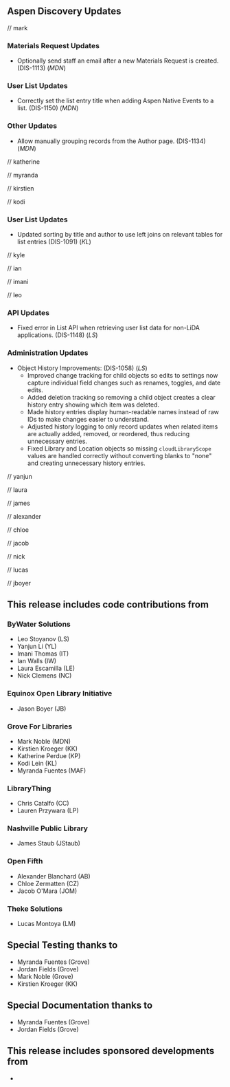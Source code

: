 ## Aspen Discovery Updates

// mark
### Materials Request Updates
- Optionally send staff an email after a new Materials Request is created. (DIS-1113) (*MDN*)

### User List Updates
- Correctly set the list entry title when adding Aspen Native Events to a list. (DIS-1150) (*MDN*)

### Other Updates
- Allow manually grouping records from the Author page. (DIS-1134) (*MDN*)

// katherine

// myranda

// kirstien

// kodi
### User List Updates
- Updated sorting by title and author to use left joins on relevant tables for list entries (DIS-1091) (*KL*)

// kyle

// ian

// imani

// leo
### API Updates
- Fixed error in List API when retrieving user list data for non-LiDA applications. (DIS-1148) (*LS*)

### Administration Updates
- Object History Improvements: (DIS-1058) (*LS*)
  - Improved change tracking for child objects so edits to settings now capture individual field changes such as renames, toggles, and date edits.
  - Added deletion tracking so removing a child object creates a clear history entry showing which item was deleted.
  - Made history entries display human-readable names instead of raw IDs to make changes easier to understand.
  - Adjusted history logging to only record updates when related items are actually added, removed, or reordered, thus reducing unnecessary entries.
  - Fixed Library and Location objects so missing `cloudLibraryScope` values are handled correctly without converting blanks to "none" and creating unnecessary history entries.

// yanjun

// laura

// james

// alexander

// chloe

// jacob

// nick

// lucas

// jboyer


## This release includes code contributions from
### ByWater Solutions
- Leo Stoyanov (LS)
- Yanjun Li (YL)
- Imani Thomas (IT)
- Ian Walls (IW)
- Laura Escamilla (LE)
- Nick Clemens (NC)

### Equinox Open Library Initiative
- Jason Boyer (JB)

### Grove For Libraries
- Mark Noble (MDN)
- Kirstien Kroeger (KK)
- Katherine Perdue (KP)
- Kodi Lein (KL)
- Myranda Fuentes (MAF)

### LibraryThing
- Chris Catalfo (CC)
- Lauren Przywara (LP)

### Nashville Public Library
- James Staub (JStaub)

### Open Fifth
- Alexander Blanchard (AB)
- Chloe Zermatten (CZ)
- Jacob O'Mara (JOM)

### Theke Solutions
- Lucas Montoya (LM)

## Special Testing thanks to
- Myranda Fuentes (Grove)
- Jordan Fields (Grove)
- Mark Noble (Grove)
- Kirstien Kroeger (KK)

## Special Documentation thanks to
- Myranda Fuentes (Grove)
- Jordan Fields (Grove)

## This release includes sponsored developments from
- 
